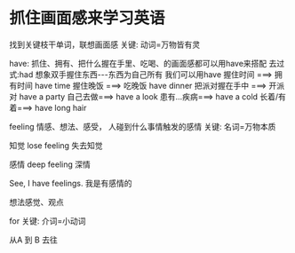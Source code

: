 # 抓住画面感来学习英语

找到关键枝干单词，联想画面感
关键: 动词=万物皆有灵

have: 抓住、拥有、把什么握在手里、吃喝、的画面感都可以用have来搭配
去过式:had
想象双手握住东西---东西为自己所有
我们可以用have
    握住时间 ===> 拥有时间 have time
    握住晚饭 ===> 吃晚饭 have dinner
    把派对握在手中 ===> 开派对 have a party
    自己去做===> have a look
    患有...疾病===> have a cold
    长着/有着===> have long hair

feeling 情感、想法、感受， 人碰到什么事情触发的感情
关键: 名词=万物本质

知觉
lose feeling 失去知觉

感情
deep feeling 深情

See, I have feelings. 我是有感情的

想法感觉、观点

for
关键: 介词=小动词

从A 到 B 去往





